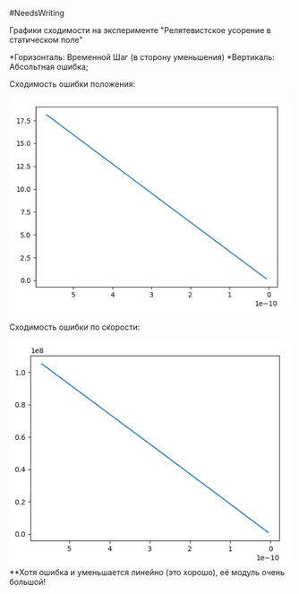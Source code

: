 #NeedsWriting

Графики сходимости на эксперименте "Релятевистское усорение в статическом поле"

*Горизонталь:   Временной Шаг (в сторону уменьшения)
*Вертикаль:     Абсольтная ошибка;

Сходимость ошибки положения:

![](../Images/Boris_LocationConvergenceGraph_LiniearMovement.png)

Сходимость ошибки по скорости:

![](../Images/Boris_VelocityConvergenceGraph_LiniearMovement.png)
**Хотя ошибка и уменьшается линейно (это хорошо), её модуль очень большой!